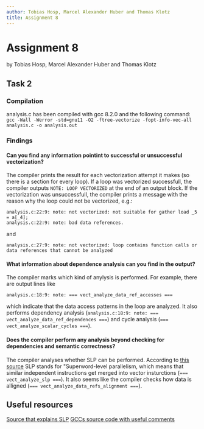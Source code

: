 ```yaml
---
author: Tobias Hosp, Marcel Alexander Huber and Thomas Klotz
title: Assignment 8
---
```


# Assignment 8
by Tobias Hosp, Marcel Alexander Huber and Thomas Klotz

## Task 2

### Compilation

analysis.c has been compiled with gcc 8.2.0 and the following command:
```gcc -Wall -Werror -std=gnu11 -O2 -ftree-vectorize -fopt-info-vec-all analysis.c -o analysis.out```

### Findings

#### Can you find any information pointint to successful or unsuccessful vectorization? 

The compiler prints the result for each vectorization attempt it makes (so there is a section for every loop).
If a loop was vectorized successfull, the compiler outputs `NOTE: LOOP VECTORIZED` at the end of an output block.
If the vectorization was unsuccessfull, the compiler prints a message with the reason why the loop could not be vectorized, e.g.:

```
analysis.c:22:9: note: not vectorized: not suitable for gather load _5 = a[_4];
analysis.c:22:9: note: bad data references.
```

and 

```
analysis.c:27:9: note: not vectorized: loop contains function calls or data references that cannot be analyzed
```

#### What information about dependence analysis can you find in the output? 

The compiler marks which kind of anylysis is performed. For example, there are output lines like

```
analysis.c:18:9: note: === vect_analyze_data_ref_accesses ===
```

which indicate that the data access patterns in the loop are analyzed. It also performs dependency analysis (`analysis.c:18:9: note: === vect_analyze_data_ref_dependences ===`) and cycle analysis (`=== vect_analyze_scalar_cycles ===`).

#### Does the compiler perform any analysis beyond checking for dependencies and semantic correctness? 

The compiler analyses whether SLP can be performed. According to [this source](https://llvm.org/docs/Vectorizers.html#the-slp-vectorizer) SLP stands for "Superword-level parallelism, which means that similar independent instructions get merged into vector insturctions (`=== vect_analyze_slp ===`). 
It also seems like the compiler checks how data is alligned (`=== vect_analyze_data_refs_alignment ===`).

## Useful resources

[Source that explains SLP](https://llvm.org/docs/Vectorizers.html#the-slp-vectorizer)
[GCCs source code with useful comments](https://opensource.apple.com/source/libstdcxx/libstdcxx-39/libstdcxx/gcc/tree-vect-analyze.c)


